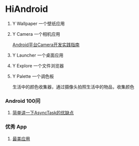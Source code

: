 # HiAndroid

1. Y Wallpaper 一个壁纸应用 
2. Y Camera 一个相机应用

    [Android平台Camera开发实践指南](https://juejin.im/post/5a33a5106fb9a04525782db5)
    
3. Y Launcher 一个桌面应用
4. Y Explore 一个文件浏览器
5. Y Palette 一个调色板 

    生活中的颜色收集器，通过摄像头拍照生活中的物品，收集颜色

### Android 100问

1. [简单讲一下AsyncTask的优缺点](./QA/asynctask.md)


### 优秀 App

1. [最美应用](http://zuimeia.com/?platform=2)

